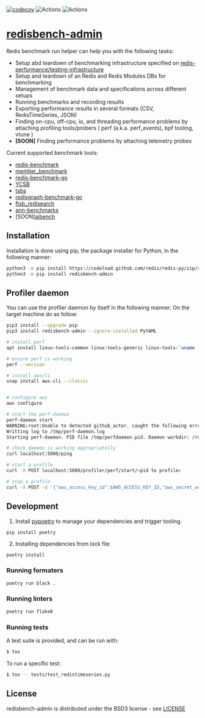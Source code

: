 [![codecov](https://codecov.io/gh/redis-performance/redisbench-admin/branch/master/graph/badge.svg)](https://codecov.io/gh/redis-performance/redisbench-admin)
![Actions](https://github.com/redis-performance/redisbench-admin/workflows/Run%20Tests/badge.svg?branch=master)
![Actions](https://badge.fury.io/py/redisbench-admin.svg)

# [redisbench-admin](https://github.com/redis-performance/redisbench-admin)

Redis benchmark run helper can help you with the following tasks:

- Setup abd teardown of benchmarking infrastructure specified
  on [redis-performance/testing-infrastructure](https://github.com/redis-performance/testing-infrastructure)
- Setup and teardown of an Redis and Redis Modules DBs for benchmarking
- Management of benchmark data and specifications across different setups
- Running benchmarks and recording results
- Exporting performance results in several formats (CSV, RedisTimeSeries, JSON)
- Finding on-cpu, off-cpu, io, and threading performance problems by attaching profiling tools/probers ( perf (a.k.a. perf_events), bpf tooling, vtune )
- **[SOON]** Finding performance problems by attaching telemetry probes

Current supported benchmark tools:

- [redis-benchmark](https://github.com/redis/redis)
- [memtier_benchmark](https://github.com/RedisLabs/memtier_benchmark)
- [redis-benchmark-go](https://github.com/redis-performance/redis-benchmark-go)
- [YCSB](https://github.com/RediSearch/YCSB)
- [tsbs](https://github.com/RedisTimeSeries/tsbs)
- [redisgraph-benchmark-go](https://github.com/RedisGraph/redisgraph-benchmark-go)
- [ftsb_redisearch](https://github.com/RediSearch/ftsb)
- [ann-benchmarks](https://github.com/RedisAI/ann-benchmarks)
- [SOON][aibench](https://github.com/RedisAI/aibench)

## Installation

Installation is done using pip, the package installer for Python, in the following manner:

```bash
python3 -m pip install https://codeload.github.com/redis/redis-py/zip/refs/tags/v4.2.0rc3
python3 -m pip install redisbench-admin
```

## Profiler daemon

You can use the profiler daemon by itself in the following manner. 
On the target machine do as follow:

```bash
pip3 install --upgrade pip
pip3 install redisbench-admin --ignore-installed PyYAML

# install perf
apt install linux-tools-common linux-tools-generic linux-tools-`uname -r` -y

# ensure perf is working
perf --version

# install awscli
snap install aws-cli --classic


# configure aws
aws configure

# start the perf-daemon
perf-daemon start
WARNING:root:Unable to detected github_actor. caught the following error: No section: 'user'
Writting log to /tmp/perf-daemon.log
Starting perf-daemon. PID file /tmp/perfdaemon.pid. Daemon workdir: /root/RedisGraph

# check daemon is working appropriatelly
curl localhost:5000/ping

# start a profile
curl -X POST localhost:5000/profiler/perf/start/<pid to profile>

# stop a profile
curl -X POST -d '{"aws_access_key_id":$AWS_ACCESS_KEY_ID,"aws_secret_access_key":$AWS_SECRET_ACCESS_KEY}' localhost:5000/profiler/perf/stop/<pid to profile>
```


## Development

1. Install [pypoetry](https://python-poetry.org/) to manage your dependencies and trigger tooling.
```sh
pip install poetry
```

2. Installing dependencies from lock file

```
poetry install
```

### Running formaters

```sh
poetry run black .
```


### Running linters

```sh
poetry run flake8
```


### Running tests

A test suite is provided, and can be run with:

```sh
$ tox
```

To run a specific test:
```sh
$ tox -- tests/test_redistimeseries.py
```

## License

redisbench-admin is distributed under the BSD3 license - see [LICENSE](LICENSE)
